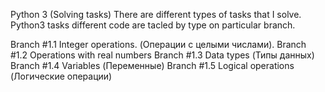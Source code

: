 Python 3 (Solving tasks)
There are different types of tasks that I solve. Python3 tasks different code are tacled by type on particular branch.

Branch #1.1 Integer operations. (Операции с целыми числами). 
Branch #1.2 Operations with real numbers 
Branch #1.3 Data types (Типы данных)
Branch #1.4 Variables (Переменные)
Branch #1.5 Logical operations (Логические операции)
